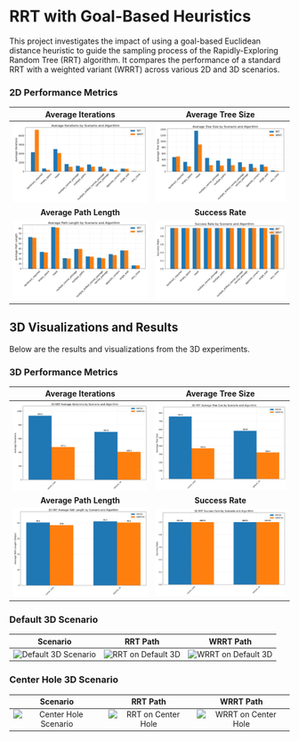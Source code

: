# RRT with Goal-Based Heuristics

This project investigates the impact of using a goal-based Euclidean distance heuristic to guide the sampling process of the Rapidly-Exploring Random Tree (RRT) algorithm. It compares the performance of a standard RRT with a weighted variant (WRRT) across various 2D and 3D scenarios.


### 2D Performance Metrics

| Average Iterations | Average Tree Size |
| :---: | :---: |
| ![Average Iterations](visualization_graphics/2d_avg_iterations.png) | ![Average Tree Size](visualization_graphics/2d_avg_tree_size.png) |
| **Average Path Length** | **Success Rate** |
| ![Average Path Length](visualization_graphics/2d_avg_path_length.png) | ![Success Rate](visualization_graphics/2d_success_rate.png) |
## 3D Visualizations and Results

Below are the results and visualizations from the 3D experiments.

### 3D Performance Metrics

| Average Iterations | Average Tree Size |
| :---: | :---: |
| ![Average Iterations](visualization_graphics/3d_avg_iterations.png) | ![Average Tree Size](visualization_graphics/3d_avg_tree_size.png) |
| **Average Path Length** | **Success Rate** |
| ![Average Path Length](visualization_graphics/3d_avg_path_length.png) | ![Success Rate](visualization_graphics/3d_success_rate.png) |

### Default 3D Scenario

| Scenario | RRT Path | WRRT Path |
| :---: | :---: | :---: |
| ![Default 3D Scenario](visualization_graphics/scenario_default_3d_rotating.gif) | ![RRT on Default 3D](visualization_graphics/RRT3D_path_default_3d_rotating.gif) | ![WRRT on Default 3D](visualization_graphics/WRRT3D_path_default_3d_rotating.gif) |

### Center Hole 3D Scenario

| Scenario | RRT Path | WRRT Path |
| :---: | :---: | :---: |
| ![Center Hole Scenario](visualization_graphics/scenario_center_hole_rotating.gif) | ![RRT on Center Hole](visualization_graphics/RRT3D_path_center_hole_rotating.gif) | ![WRRT on Center Hole](visualization_graphics/WRRT3D_path_center_hole_rotating.gif) |